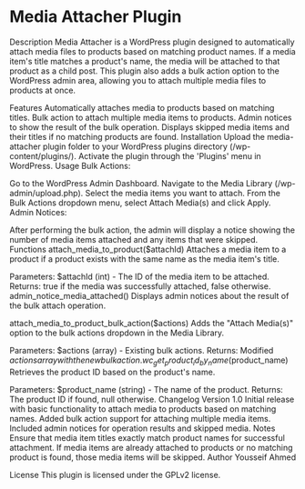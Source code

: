 # Media Attacher Plugin
Description
Media Attacher is a WordPress plugin designed to automatically attach media files to products based on matching product names. If a media item's title matches a product's name, the media will be attached to that product as a child post. This plugin also adds a bulk action option to the WordPress admin area, allowing you to attach multiple media files to products at once.

Features
Automatically attaches media to products based on matching titles.
Bulk action to attach multiple media items to products.
Admin notices to show the result of the bulk operation.
Displays skipped media items and their titles if no matching products are found.
Installation
Upload the media-attacher plugin folder to your WordPress plugins directory (/wp-content/plugins/).
Activate the plugin through the 'Plugins' menu in WordPress.
Usage
Bulk Actions:

Go to the WordPress Admin Dashboard.
Navigate to the Media Library (/wp-admin/upload.php).
Select the media items you want to attach.
From the Bulk Actions dropdown menu, select Attach Media(s) and click Apply.
Admin Notices:

After performing the bulk action, the admin will display a notice showing the number of media items attached and any items that were skipped.
Functions
attach_media_to_product($attachId)
Attaches a media item to a product if a product exists with the same name as the media item's title.

Parameters: $attachId (int) - The ID of the media item to be attached.
Returns: true if the media was successfully attached, false otherwise.
admin_notice_media_attached()
Displays admin notices about the result of the bulk attach operation.

attach_media_to_product_bulk_action($actions)
Adds the "Attach Media(s)" option to the bulk actions dropdown in the Media Library.

Parameters: $actions (array) - Existing bulk actions.
Returns: Modified $actions array with the new bulk action.
wc_get_product_id_by_name($product_name)
Retrieves the product ID based on the product's name.

Parameters: $product_name (string) - The name of the product.
Returns: The product ID if found, null otherwise.
Changelog
Version 1.0
Initial release with basic functionality to attach media to products based on matching names.
Added bulk action support for attaching multiple media items.
Included admin notices for operation results and skipped media.
Notes
Ensure that media item titles exactly match product names for successful attachment.
If media items are already attached to products or no matching product is found, those media items will be skipped.
Author
Yousseif Ahmed

License
This plugin is licensed under the GPLv2 license.

